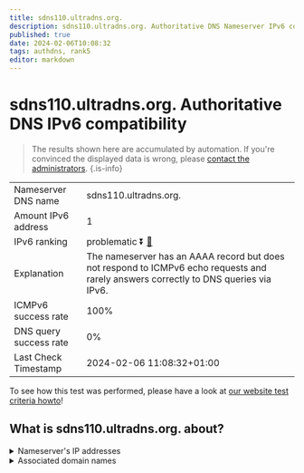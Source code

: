 ```yaml
---
title: sdns110.ultradns.org.
description: sdns110.ultradns.org. Authoritative DNS Nameserver IPv6 compatibility
published: true
date: 2024-02-06T10:08:32
tags: authdns, rank5
editor: markdown
---
```


# sdns110.ultradns.org. Authoritative DNS IPv6 compatibility

> The results shown here are accumulated by automation. If you're convinced the displayed data is wrong, please [contact the administrators](/howto/chat). 
{.is-info}




|   |   |
| - | - |
| Nameserver DNS name | sdns110.ultradns.org.
| Amount IPv6 address | 1
| IPv6 ranking | problematic :arrow_double_down: [🔗](/howto/ranking) |
| Explanation | The nameserver has an AAAA record but does not respond to ICMPv6 echo requests and rarely answers correctly to DNS queries via IPv6. |
| ICMPv6 success rate | 100%|
| DNS query success rate | 0% |
| Last Check Timestamp | 2024-02-06 11:08:32+01:00 |

To see how this test was performed, please have a look at [our website test criteria howto](/howto/testcriteria/authdns)!


## What is sdns110.ultradns.org. about?




<details>
<summary>Nameserver's IP addresses</summary>

2610:a1:1004::6e

</details>



<details>
<summary>Associated domain names</summary>

www.disneyplus.com

</details>
